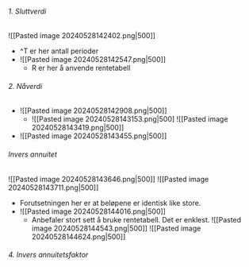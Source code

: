 ###### 1. Sluttverdi
![[Pasted image 20240528142402.png|500]]
- ^T er her antall perioder
- ![[Pasted image 20240528142547.png|500]]
	- R er her å anvende rentetabell


###### 2. Nåverdi
- ![[Pasted image 20240528142908.png|500]]
	- ![[Pasted image 20240528143153.png|500]  ![[Pasted image 20240528143419.png|500]]
- ![[Pasted image 20240528143455.png|500]]
###### Invers annuitet
![[Pasted image 20240528143646.png|500]]
![[Pasted image 20240528143711.png|500]]
- Forutsetningen her er at beløpene er identisk like store.
- ![[Pasted image 20240528144016.png|500]]
	- Anbefaler stort sett å bruke rentetabell. Det er enklest.
![[Pasted image 20240528144543.png|500]]
![[Pasted image 20240528144624.png|500]]

###### 4. Invers annuitetsfaktor
